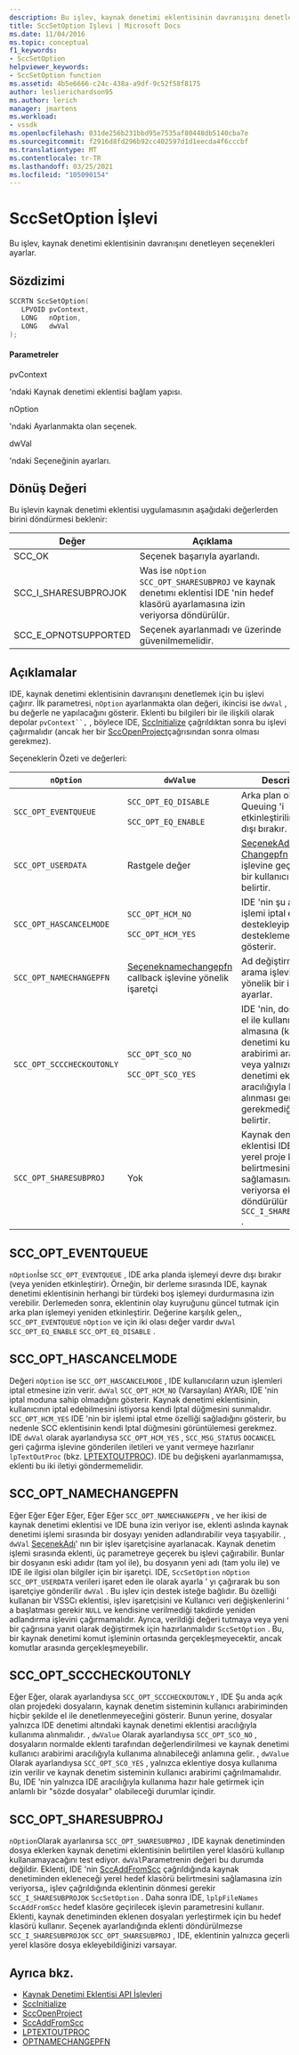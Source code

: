 ```yaml
---
description: Bu işlev, kaynak denetimi eklentisinin davranışını denetleyen seçenekleri ayarlar.
title: SccSetOption Işlevi | Microsoft Docs
ms.date: 11/04/2016
ms.topic: conceptual
f1_keywords:
- SccSetOption
helpviewer_keywords:
- SccSetOption function
ms.assetid: 4b5e6666-c24c-438a-a9df-9c52f58f8175
author: leslierichardson95
ms.author: lerich
manager: jmartens
ms.workload:
- vssdk
ms.openlocfilehash: 031de256b231bbd95e7535af80448db5140cba7e
ms.sourcegitcommit: f2916d8fd296b92cc402597d1d1eecda4f6cccbf
ms.translationtype: MT
ms.contentlocale: tr-TR
ms.lasthandoff: 03/25/2021
ms.locfileid: "105090154"
---
```

# <a name="sccsetoption-function"></a>SccSetOption İşlevi
Bu işlev, kaynak denetimi eklentisinin davranışını denetleyen seçenekleri ayarlar.

## <a name="syntax"></a>Sözdizimi

```cpp
SCCRTN SccSetOption(
   LPVOID pvContext,
   LONG   nOption,
   LONG   dwVal
);
```

#### <a name="parameters"></a>Parametreler
 pvContext

'ndaki Kaynak denetimi eklentisi bağlam yapısı.

 nOption

'ndaki Ayarlanmakta olan seçenek.

 dwVal

'ndaki Seçeneğinin ayarları.

## <a name="return-value"></a>Dönüş Değeri
 Bu işlevin kaynak denetimi eklentisi uygulamasının aşağıdaki değerlerden birini döndürmesi beklenir:

|Değer|Açıklama|
|-----------|-----------------|
|SCC_OK|Seçenek başarıyla ayarlandı.|
|SCC_I_SHARESUBPROJOK|Was ise `nOption` `SCC_OPT_SHARESUBPROJ` ve kaynak denetımı eklentisi IDE 'nin hedef klasörü ayarlamasına izin veriyorsa döndürülür.|
|SCC_E_OPNOTSUPPORTED|Seçenek ayarlanmadı ve üzerinde güvenilmemelidir.|

## <a name="remarks"></a>Açıklamalar
 IDE, kaynak denetimi eklentisinin davranışını denetlemek için bu işlevi çağırır. İlk parametresi, `nOption` ayarlanmakta olan değeri, ikincisi ise `dwVal` , bu değerle ne yapılacağını gösterir. Eklenti bu bilgileri bir ile ilişkili olarak depolar `pvContext``,` , böylece IDE, [SccInitialize](../extensibility/sccinitialize-function.md) çağrıldıktan sonra bu işlevi çağırmalıdır (ancak her bir [SccOpenProject](../extensibility/sccopenproject-function.md)çağrısından sonra olması gerekmez).

 Seçeneklerin Özeti ve değerleri:

|`nOption`|`dwValue`|Description|
|---------------|---------------|-----------------|
|`SCC_OPT_EVENTQUEUE`|`SCC_OPT_EQ_DISABLE`<br /><br /> `SCC_OPT_EQ_ENABLE`|Arka plan olay Queuing 'i etkinleştirilir/devre dışı bırakır.|
|`SCC_OPT_USERDATA`|Rastgele değer|[SeçenekAdı Changepfn](../extensibility/optnamechangepfn.md) callback işlevine geçirilecek bir kullanıcı değeri belirtir.|
|`SCC_OPT_HASCANCELMODE`|`SCC_OPT_HCM_NO`<br /><br /> `SCC_OPT_HCM_YES`|IDE 'nin şu anda bir işlemi iptal etmeyi destekleyip desteklemediğini gösterir.|
|`SCC_OPT_NAMECHANGEPFN`|[Seçeneknamechangepfn](../extensibility/optnamechangepfn.md) callback işlevine yönelik işaretçi|Ad değiştirme geri arama işlevine yönelik bir işaretçi ayarlar.|
|`SCC_OPT_SCCCHECKOUTONLY`|`SCC_OPT_SCO_NO`<br /><br /> `SCC_OPT_SCO_YES`|IDE 'nin, dosyalarını el ile kullanıma almasına (kaynak denetimi kullanıcı arabirimi aracılığıyla) veya yalnızca kaynak denetimi eklentisi aracılığıyla kullanıma alınması gerekip gerekmediğini belirtir.|
|`SCC_OPT_SHARESUBPROJ`|Yok|Kaynak denetimi eklentisi IDE 'nin yerel proje klasörünü belirtmesini sağlamasına izin veriyorsa eklenti döndürülür `SCC_I_SHARESUBPROJOK` .|

## <a name="scc_opt_eventqueue"></a>SCC_OPT_EVENTQUEUE
 `nOption`İse `SCC_OPT_EVENTQUEUE` , IDE arka planda işlemeyi devre dışı bırakır (veya yeniden etkinleştirir). Örneğin, bir derleme sırasında IDE, kaynak denetimi eklentisinin herhangi bir türdeki boş işlemeyi durdurmasına izin verebilir. Derlemeden sonra, eklentinin olay kuyruğunu güncel tutmak için arka plan işlemeyi yeniden etkinleştirir. Değerine karşılık gelen,, `SCC_OPT_EVENTQUEUE` `nOption` ve için iki olası değer vardır `dwVal` `SCC_OPT_EQ_ENABLE` `SCC_OPT_EQ_DISABLE` .

## <a name="scc_opt_hascancelmode"></a>SCC_OPT_HASCANCELMODE
 Değeri `nOption` ise `SCC_OPT_HASCANCELMODE` , IDE kullanıcıların uzun işlemleri iptal etmesine izin verir. `dwVal` `SCC_OPT_HCM_NO` (Varsayılan) AYARı, IDE 'nin iptal moduna sahip olmadığını gösterir. Kaynak denetimi eklentisinin, kullanıcının iptal edebilmesini istiyorsa kendi Iptal düğmesini sunmalıdır. `SCC_OPT_HCM_YES` IDE 'nin bir işlemi iptal etme özelliği sağladığını gösterir, bu nedenle SCC eklentisinin kendi Iptal düğmesini görüntülemesi gerekmez. IDE `dwVal` olarak ayarlandıysa `SCC_OPT_HCM_YES` , `SCC_MSG_STATUS` `DOCANCEL` geri çağırma işlevine gönderilen iletileri ve yanıt vermeye hazırlanır `lpTextOutProc` (bkz. [LPTEXTOUTPROC](../extensibility/lptextoutproc.md)). IDE bu değişkeni ayarlanmamışsa, eklenti bu iki iletiyi göndermemelidir.

## <a name="scc_opt_namechangepfn"></a>SCC_OPT_NAMECHANGEPFN
 Eğer Eğer Eğer Eğer, Eğer Eğer `SCC_OPT_NAMECHANGEPFN` , ve her ikisi de kaynak denetimi eklentisi ve IDE buna izin veriyor ise, eklenti aslında kaynak denetimi işlemi sırasında bir dosyayı yeniden adlandırabilir veya taşıyabilir. , `dwVal` [SeçenekAdı](../extensibility/optnamechangepfn.md)' nın bir işlev işaretçisine ayarlanacak. Kaynak denetim işlemi sırasında eklenti, üç parametreye geçerek bu işlevi çağırabilir. Bunlar bir dosyanın eski adıdır (tam yol ile), bu dosyanın yeni adı (tam yolu ile) ve IDE ile ilgisi olan bilgiler için bir işaretçi. IDE, `SccSetOption` `nOption` `SCC_OPT_USERDATA` verileri işaret eden ile olarak ayarla ' yı çağırarak bu son işaretçiye gönderilir `dwVal` . Bu işlev için destek isteğe bağlıdır. Bu özelliği kullanan bir VSSCı eklentisi, işlev işaretçisini ve Kullanıcı veri değişkenlerini ' a başlatması gerekir `NULL` ve kendisine verilmediği takdirde yeniden adlandırma işlevini çağırmamalıdır. Ayrıca, verildiği değeri tutmaya veya yeni bir çağrısına yanıt olarak değiştirmek için hazırlanmalıdır `SccSetOption` . Bu, bir kaynak denetimi komut işleminin ortasında gerçekleşmeyecektir, ancak komutlar arasında gerçekleşmeyebilir.

## <a name="scc_opt_scccheckoutonly"></a>SCC_OPT_SCCCHECKOUTONLY
 Eğer Eğer, olarak ayarlandıysa `SCC_OPT_SCCCHECKOUTONLY` , IDE Şu anda açık olan projedeki dosyaların, kaynak denetim sisteminin kullanıcı arabiriminden hiçbir şekilde el ile denetlenmeyeceğini gösterir. Bunun yerine, dosyalar yalnızca IDE denetimi altındaki kaynak denetimi eklentisi aracılığıyla kullanıma alınmalıdır. , `dwValue` Olarak ayarlandıysa `SCC_OPT_SCO_NO` , dosyaların normalde eklenti tarafından değerlendirilmesi ve kaynak denetimi kullanıcı arabirimi aracılığıyla kullanıma alınabileceği anlamına gelir. , `dwValue` Olarak ayarlandıysa `SCC_OPT_SCO_YES` , yalnızca eklentiye dosya kullanıma izin verilir ve kaynak denetim sisteminin kullanıcı arabirimi çağrılmamalıdır. Bu, IDE 'nin yalnızca IDE aracılığıyla kullanıma hazır hale getirmek için anlamlı bir "sözde dosyalar" olabileceği durumlar içindir.

## <a name="scc_opt_sharesubproj"></a>SCC_OPT_SHARESUBPROJ
 `nOption`Olarak ayarlanırsa `SCC_OPT_SHARESUBPROJ` , IDE kaynak denetiminden dosya eklerken kaynak denetimi eklentisinin belirtilen yerel klasörü kullanıp kullanamayacağını test ediyor. `dwVal`Parametrenin değeri bu durumda değildir. Eklenti, IDE 'nin [SccAddFromScc](../extensibility/sccaddfromscc-function.md) çağrıldığında kaynak denetiminden ekleneceği yerel hedef klasörü belirtmesini sağlamasına izin veriyorsa,, işlev çağrıldığında eklentinin dönmesi gerekir `SCC_I_SHARESUBPROJOK` `SccSetOption` . Daha sonra IDE, `lplpFileNames` `SccAddFromScc` hedef klasöre geçirilecek işlevin parametresini kullanır. Eklenti, kaynak denetiminden eklenen dosyaları yerleştirmek için bu hedef klasörü kullanır. Seçenek ayarlandığında eklenti döndürülmezse `SCC_I_SHARESUBPROJOK` `SCC_OPT_SHARESUBPROJ` , IDE, eklentinin yalnızca geçerli yerel klasöre dosya ekleyebildiğinizi varsayar.

## <a name="see-also"></a>Ayrıca bkz.
- [Kaynak Denetimi Eklentisi API İşlevleri](../extensibility/source-control-plug-in-api-functions.md)
- [SccInitialize](../extensibility/sccinitialize-function.md)
- [SccOpenProject](../extensibility/sccopenproject-function.md)
- [SccAddFromScc](../extensibility/sccaddfromscc-function.md)
- [LPTEXTOUTPROC](../extensibility/lptextoutproc.md)
- [OPTNAMECHANGEPFN](../extensibility/optnamechangepfn.md)
